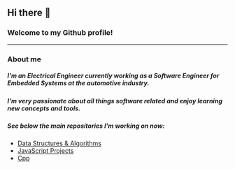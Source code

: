 ## Hi there 👋
### Welcome to my Github profile!
---
### About me
##### I'm an Electrical Engineer currently working as a Software Engineer for Embedded Systems at the automotive industry. 
##### I'm very passionate about all things software related and enjoy learning new concepts and tools.
##### See below the main repositories I'm working on now:
* [Data Structures & Algorithms](../DSA)
* [JavaScript Projects](../javascript-projects)
* [Cpp](../cpp)
<!--
**pedrotorreao/pedrotorreao** is a ✨ _special_ ✨ repository because its `README.md` (this file) appears on your GitHub profile.

Here are some ideas to get you started:

- 🔭 I’m currently working on ...
- 🌱 I’m currently learning ...
- 👯 I’m looking to collaborate on ...
- 🤔 I’m looking for help with ...
- 💬 Ask me about ...
- 📫 How to reach me: ...
- 😄 Pronouns: ...
- ⚡ Fun fact: ...
-->
